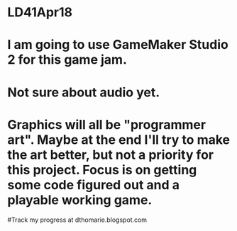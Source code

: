 # LD41Apr18
# I am going to use GameMaker Studio 2 for this game jam.
# Not sure about audio yet.
# Graphics will all be "programmer art". Maybe at the end I'll try to make the art better, but not a priority for this project. Focus is on getting some code figured out and a playable working game.
#Track my progress at dthomarie.blogspot.com


